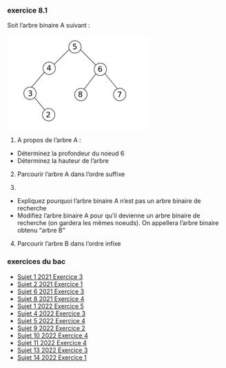 ### exercice 8.1

Soit l’arbre binaire A suivant :

![](img/c8e_4.png)

1) A propos de l’arbre A :

- Déterminez la profondeur du noeud 6
- Déterminez la hauteur de l’arbre

2) Parcourir l’arbre A dans l’ordre suffixe 

3)

- Expliquez pourquoi l’arbre binaire A n’est pas un arbre binaire de recherche
- Modifiez l’arbre binaire A pour qu’il devienne un arbre binaire de recherche (on gardera les mêmes noeuds). On appellera l’arbre binaire obtenu “arbre B”

4) Parcourir l’arbre B dans l’ordre infixe

### exercices du bac

- [Sujet 1 2021 Exercice 3](https://pixees.fr/informatiquelycee/term/suj_bac/2021/sujet_1.pdf)
- [Sujet 2 2021 Exercice 1](https://pixees.fr/informatiquelycee/term/suj_bac/2021/sujet_2.pdf)
- [Sujet 6 2021 Exercice 3](https://pixees.fr/informatiquelycee/term/suj_bac/2021/sujet_6.pdf)
- [Sujet 8 2021 Exercice 4](https://pixees.fr/informatiquelycee/term/suj_bac/2021/sujet_8.pdf)
- [Sujet 1 2022 Exercice 5](https://pixees.fr/informatiquelycee/term/suj_bac/2022/sujet_01.pdf)
- [Sujet 4 2022 Exercice 3](https://pixees.fr/informatiquelycee/term/suj_bac/2022/sujet_04.pdf)
- [Sujet 5 2022 Exercice 4](https://pixees.fr/informatiquelycee/term/suj_bac/2022/sujet_05.pdf)
- [Sujet 9 2022 Exercice 2](https://pixees.fr/informatiquelycee/term/suj_bac/2022/sujet_09.pdf)
- [Sujet 10 2022 Exercice 4](https://pixees.fr/informatiquelycee/term/suj_bac/2022/sujet_10.pdf)
- [Sujet 11 2022 Exercice 4](https://pixees.fr/informatiquelycee/term/suj_bac/2022/sujet_11.pdf)
- [Sujet 13 2022 Exercice 3](https://pixees.fr/informatiquelycee/term/suj_bac/2022/sujet_13.pdf)
- [Sujet 14 2022 Exercice 1](https://pixees.fr/informatiquelycee/term/suj_bac/2022/sujet_14.pdf)

